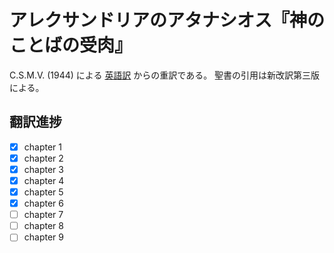 # アレクサンドリアのアタナシオス『神のことばの受肉』

C.S.M.V. (1944) による [英語訳](http://www.worldinvisible.com/library/athanasius/incarnation/incarnation.c.htm) からの重訳である。
聖書の引用は新改訳第三版による。

## 翻訳進捗

* [x] chapter 1
* [x] chapter 2
* [x] chapter 3
* [x] chapter 4
* [x] chapter 5
* [x] chapter 6
* [ ] chapter 7
* [ ] chapter 8
* [ ] chapter 9
